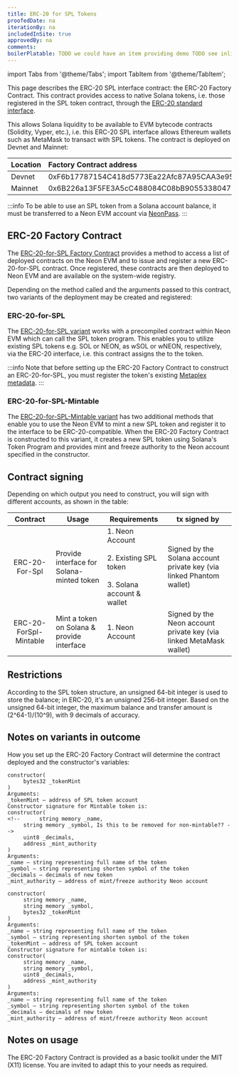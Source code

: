 ```yaml
---
title: ERC-20 for SPL Tokens
proofedDate: na
iterationBy: na
includedInSite: true
approvedBy: na
comments:
boilerPlatable: TODO we could have an item providing demo TODO see inline todos && this probably needs to become a folder with the subtopics
---
```


import Tabs from '@theme/Tabs';
import TabItem from '@theme/TabItem';

This page describes the ERC-20 SPL interface contract: the ERC-20 Factory Contract. This contract provides access to native Solana tokens, i.e. those registered in the SPL token contract, through the [ERC-20 standard interface](https://eips.ethereum.org/EIPS/eip-20). 

<!-- 
todo provide userguide to explain how to return ERC-20-interface contract addresses for existing SPL-as-ERC-20 tokens : this is the item in the code https://github.com/neonlabsorg/neon-evm/blob/769e831889bb8564ac061c7fcdd3774fefe01273/evm_loader/solidity/erc20_for_spl_factory.sol#L8-L15 below is the address -->

This allows Solana liquidity to be available to EVM bytecode contracts (Solidity, Vyper, etc.), i.e. this ERC-20 SPL interface allows Ethereum wallets such as MetaMask to transact with SPL tokens. The contract is deployed on Devnet and Mainnet:


|Location|Factory Contract address|
|:-------|:-------|
|Devnet| 0xF6b17787154C418d5773Ea22Afc87A95CAA3e957|
|Mainnet| 0x6B226a13F5FE3A5cC488084C08bB905533804720|

:::info
To be able to use an SPL token from a Solana account balance, it must be transferred to a Neon EVM account via [NeonPass](/docs/developing/integrate/neon_transfer).
:::

## ERC-20 Factory Contract

The [ERC-20-for-SPL Factory Contract](https://github.com/neonlabsorg/neon-evm/blob/4bcae0f476721e5396916c43396ec85e465f878f/evm_loader/solidity/erc20_for_spl_factory.sol) provides a method to access a list of deployed contracts on the Neon EVM and to issue and register a new ERC-20-for-SPL contract. Once registered, these contracts are then deployed to Neon EVM and are available on the system-wide registry.

Depending on the method called and the arguments passed to this contract, two variants of the deployment may be created and registered: 

### ERC-20-for-SPL

The [ERC-20-for-SPL variant](https://github.com/neonlabsorg/neon-evm/blob/4bcae0f476721e5396916c43396ec85e465f878f/evm_loader/solidity/erc20_for_spl_factory.sol#L17) works with a precompiled contract within Neon EVM which can call the SPL token program. This enables you to utilize existing SPL tokens e.g. SOL or NEON, as wSOL or wNEON, respectively, via the ERC-20 interface, i.e. this contract assigns the to the token.

:::info
Note that before setting up the ERC-20 Factory Contract to construct an ERC-20-for-SPL, you must register the token's existing [Metaplex metadata](https://docs.metaplex.com/programs/token-metadata/overview).
:::

### ERC-20-for-SPL-Mintable

The [ERC-20-for-SPL-Mintable variant](https://github.com/neonlabsorg/neon-evm/blob/4bcae0f476721e5396916c43396ec85e465f878f/evm_loader/solidity/erc20_for_spl_factory.sol#LL35C1-L35C1) has two additional methods that enable you to use the Neon EVM to mint a new SPL token and register it to the interface to be ERC-20-compatible. When the ERC-20 Factory Contract is constructed to this variant, it creates a new SPL token using Solana's Token Program and provides mint and freeze authority to the Neon account specified in the constructor.


## Contract signing

Depending on which output you need to construct, you will sign with different accounts, as shown in the table:


| Contract               | Usage                                       | Requirements                                                                         |tx signed by                                                          |
| :--------------------: | ------------------------------------------- | ------------------------------------------------------------------------------------ | -------------------------------------------------------------------- |
| ERC-20-For-Spl         | Provide interface for Solana-minted token   | 1\. Neon Account<br></br>2\. Existing SPL token <br></br>3\. Solana account & wallet | Signed by the Solana account private key (via linked Phantom wallet) |
| ERC-20-ForSpl-Mintable | Mint a token on Solana & provide interface  | 1\. Neon Account                                                                     | Signed by the Neon account private key (via linked MetaMask wallet)  |


## Restrictions

According to the SPL token structure, an unsigned 64-bit integer is used to store the balance; in ERC-20, it's an unsigned 256-bit integer. Based on the unsigned 64-bit integer, the maximum balance and transfer amount is (2^64-1)/(10^9), with 9 decimals of accuracy.

## Notes on variants in outcome

How you set up the ERC-20 Factory Contract will determine the contract deployed and the constructor's variables:

<Tabs>
 <TabItem value="Constructor non-mintable" label="ERC20-For-Spl Constructor" default>

```
constructor(
     bytes32 _tokenMint
)
Arguments:
_tokenMint – address of SPL token account
Constructor signature for Mintable token is:
constructor(
<!--      string memory _name,
     string memory _symbol, Is this to be removed for non-mintable?? -->
     uint8 _decimals,
     address _mint_authority
)
Arguments:
_name – string representing full name of the token 
_symbol – string representing shorten symbol of the token 
_decimals – decimals of new token
_mint_authority – address of mint/freeze authority Neon account
```
 </TabItem>
<TabItem value="Constructor mintable" label="ERC20-For-Spl-Mintable Constructor">

``` 
constructor(
     string memory _name,
     string memory _symbol,
     bytes32 _tokenMint
)
Arguments:
_name – string representing full name of the token 
_symbol – string representing shorten symbol of the token 
_tokenMint – address of SPL token account
Constructor signature for mintable token is:
constructor(
     string memory _name,
     string memory _symbol,
     uint8 _decimals,
     address _mint_authority
)
Arguments:
_name – string representing full name of the token 
_symbol – string representing shorten symbol of the token 
_decimals – decimals of new token
_mint_authority – address of mint/freeze authority Neon account 
```
 </TabItem>
</Tabs>

## Notes on usage

The ERC-20 Factory Contract is provided as a basic toolkit under the MIT (X11) license. You are invited to adapt this to your needs as required.

<!-- todo this probably needs its own page
Understand accounts: Solana vs. Neon EVM
Now that we understand how SPL and ERC-20 tokens become compatible with Neon EVM, let’s take a look at how a dApp can access account balances. Firstly, it is important to understand the two different account types. There are standard Solana “Associated Token Accounts”, which hold a user’s SPL tokens natively, and Neon EVM Token Accounts “packed” in an ERC-20-for-SPL interface within Neon EVM. 

These Neon EVM ERC-20-for-SPL Token Accounts are specialized Solana accounts instantiated in the Neon ecosystem. These accounts can interact with Solidity dApps and are similar in structure to Associated Token Accounts in the broader Solana environment. They store tokens associated with a user’s Neon EVM-facing EVM-compatible wallet, e.g. MetaMask.

If you want to learn more about the utility token NEON, see our previous article. To join the community and have access to experts who can answer your questions, find us on ****.
 -->

